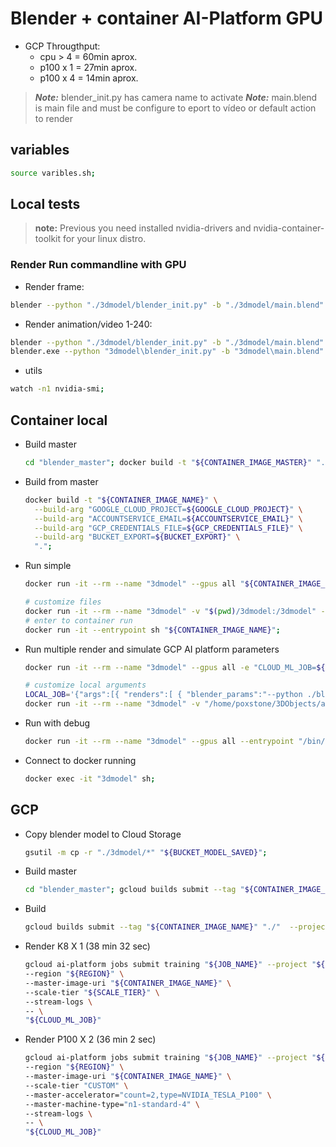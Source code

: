 # Blender + container AI-Platform GPU

- GCP Througthput:
  - cpu &gt; 4 = 60min aprox.
  - p100 x 1   = 27min aprox.
  - p100 x 4   = 14min aprox.


> ***Note:*** blender_init.py has camera name to activate
> ***Note:*** main.blend is main file and must be configure to eport to vídeo or default action to render

## variables

```bash
source varibles.sh;
```

## Local tests
> **note:** Previous you need installed nvidia-drivers and nvidia-container-toolkit for your linux distro.

### Render Run commandline with GPU
- Render frame:
```bash
blender --python "./3dmodel/blender_init.py" -b "./3dmodel/main.blend" -x 1 -E "CYCLES" -o "./render" -f 1 -b "./3dmodel/main.blend" -x 1 -E "CYCLES" -o "./render10" -f 10;
```
- Render animation/video 1-240:
```bash
blender --python "./3dmodel/blender_init.py" -b "./3dmodel/main.blend" -x 1 -E "CYCLES" -o "./render" -s 0 -e 3 -a;
blender.exe --python "3dmodel\blender_init.py" -b "3dmodel\main.blend" -x 1 -E "CYCLES" -o "render" -s 0 -e 3 -a
```
- utils
```bash
watch -n1 nvidia-smi;
```

## Container local

- Build master
  ```bash
  cd "blender_master"; docker build -t "${CONTAINER_IMAGE_MASTER}" "./"; cd ..;
  ```
- Build from master
  ```bash
  docker build -t "${CONTAINER_IMAGE_NAME}" \
    --build-arg "GOOGLE_CLOUD_PROJECT=${GOOGLE_CLOUD_PROJECT}" \
    --build-arg "ACCOUNTSERVICE_EMAIL=${ACCOUNTSERVICE_EMAIL}" \
    --build-arg "GCP_CREDENTIALS_FILE=${GCP_CREDENTIALS_FILE}" \
    --build-arg "BUCKET_EXPORT=${BUCKET_EXPORT}" \
    ".";
  ```
- Run simple
  ```bash
  docker run -it --rm --name "3dmodel" --gpus all "${CONTAINER_IMAGE_NAME}";
  
  # customize files
  docker run -it --rm --name "3dmodel" -v "$(pwd)/3dmodel:/3dmodel" -e "MODEL3D_FILE=main.blend" -v "$(pwd)/entrypoint.sh:/3dmodel/entrypoint.sh"  "${CONTAINER_IMAGE_NAME}";
  # enter to container run
  docker run -it --entrypoint sh "${CONTAINER_IMAGE_NAME}";
  ```
- Run multiple render and simulate GCP AI platform parameters
  ```bash
  docker run -it --rm --name "3dmodel" --gpus all -e "CLOUD_ML_JOB=${CLOUD_ML_JOB}" "${CONTAINER_IMAGE_NAME}";
  
  # customize local arguments
  LOCAL_JOB='{"args":[{ "renders":[ { "blender_params":"--python ./blender_init.py --background ./main.blend --render-output ./render/image_ --render-format PNG --use-extension 1 --engine CYCLES --threads 8 --frame-start 1 --frame-end 1 --render-anim"}] }]}';
  docker run -it --rm --name "3dmodel" -v "/home/poxstone/3DObjects/apto/:/3dmodel" -v "$(pwd)/entrypoint.sh:/3dmodel/entrypoint.sh" -e "MODEL3D_FILE=main.blend" -e "LOCAL_JOB=${LOCAL_JOB}" "${CONTAINER_IMAGE_NAME}";

  ```
- Run with debug
  ```bash
  docker run -it --rm --name "3dmodel" --gpus all --entrypoint "/bin/bash" "${CONTAINER_IMAGE_NAME}";
  ```
- Connect to docker running
  ```bash
  docker exec -it "3dmodel" sh;
  ```

## GCP

- Copy blender model to Cloud Storage
  ```bash
  gsutil -m cp -r "./3dmodel/*" "${BUCKET_MODEL_SAVED}";
  ```
- Build master
  ```bash
  cd "blender_master"; gcloud builds submit --tag "${CONTAINER_IMAGE_MASTER}" "./"  --project "${GOOGLE_CLOUD_PROJECT}"; cd ..;
  ```

- Build
  ```bash
  gcloud builds submit --tag "${CONTAINER_IMAGE_NAME}" "./"  --project "${GOOGLE_CLOUD_PROJECT}";
  ```
- Render K8 X 1 (38 min 32 sec)
  ```bash
  gcloud ai-platform jobs submit training "${JOB_NAME}" --project "${GOOGLE_CLOUD_PROJECT}" \
  --region "${REGION}" \
  --master-image-uri "${CONTAINER_IMAGE_NAME}" \
  --scale-tier "${SCALE_TIER}" \
  --stream-logs \
  -- \
  "${CLOUD_ML_JOB}"
  ```
- Render P100 X 2 (36 min 2 sec)
  ```bash
  gcloud ai-platform jobs submit training "${JOB_NAME}" --project "${GOOGLE_CLOUD_PROJECT}" \
  --region "${REGION}" \
  --master-image-uri "${CONTAINER_IMAGE_NAME}" \
  --scale-tier "CUSTOM" \
  --master-accelerator="count=2,type=NVIDIA_TESLA_P100" \
  --master-machine-type="n1-standard-4" \
  --stream-logs \
  -- \
  "${CLOUD_ML_JOB}"
  ```
